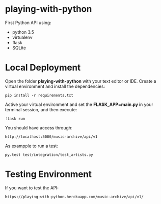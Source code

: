 # playing-with-python

First Python API using:

 * python 3.5
 * virtualenv
 * flask
 * SQLite
 
# Local Deployment

Open the folder **playing-with-python** with your text editor or IDE. 
Create a virtual environment and install the dependencies:

`pip install -r requirements.txt`

Active your virtual environment and set the **FLASK_APP=main.py** in your terminal session, and then execute:

`flask run`

You should have access through: 

`http://localhost:5000/music-archive/api/v1`

As exampple to run a test:

`py.test test/integration/test_artists.py`

# Testing Environment

If you want to test the API:

`https://playing-with-python.herokuapp.com/music-archive/api/v1/`
